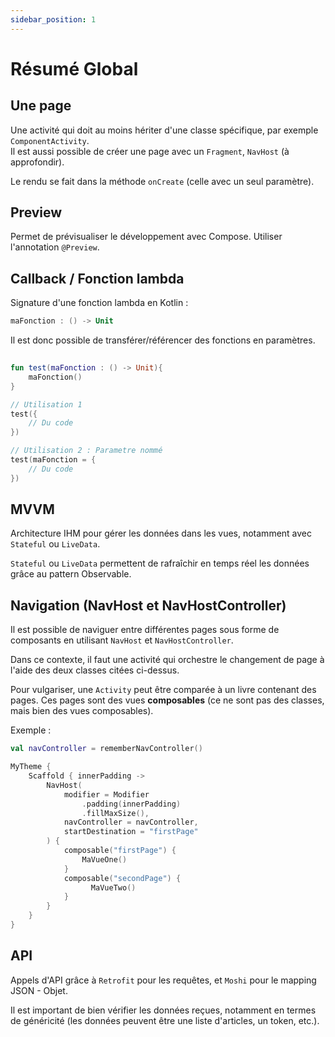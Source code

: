 ```yaml
---
sidebar_position: 1
---
```


# Résumé Global

## Une page

Une activité qui doit au moins hériter d'une classe spécifique, par exemple `ComponentActivity`.  
Il est aussi possible de créer une page avec un `Fragment`, `NavHost` (à approfondir).

Le rendu se fait dans la méthode `onCreate` (celle avec un seul paramètre).

## Preview

Permet de prévisualiser le développement avec Compose. Utiliser l'annotation `@Preview`.

## Callback / Fonction lambda

Signature d'une fonction lambda en Kotlin : 

```kt
maFonction : () -> Unit
```

Il est donc possible de transférer/référencer des fonctions en paramètres.

```kt
 
fun test(maFonction : () -> Unit){
    maFonction()
}

// Utilisation 1
test({
    // Du code
})

// Utilisation 2 : Parametre nommé
test(maFonction = {
    // Du code
})
```

## MVVM

Architecture IHM pour gérer les données dans les vues, notamment avec `Stateful` ou `LiveData`.

`Stateful` ou `LiveData` permettent de rafraîchir en temps réel les données grâce au pattern Observable.

## Navigation (NavHost et NavHostController)

Il est possible de naviguer entre différentes pages sous forme de composants en utilisant `NavHost` et `NavHostController`.

Dans ce contexte, il faut une activité qui orchestre le changement de page à l'aide des deux classes citées ci-dessus.

Pour vulgariser, une `Activity` peut être comparée à un livre contenant des pages. Ces pages sont des vues **composables** (ce ne sont pas des classes, mais bien des vues composables).

Exemple :

```kt
val navController = rememberNavController()

MyTheme {
    Scaffold { innerPadding ->
        NavHost(
            modifier = Modifier
                .padding(innerPadding)
                .fillMaxSize(),
            navController = navController,
            startDestination = "firstPage"
        ) {
            composable("firstPage") {
                MaVueOne()
            }
            composable("secondPage") {
                  MaVueTwo()
            }
        }
    }
}
```


## API

Appels d'API grâce à `Retrofit` pour les requêtes, et `Moshi` pour le mapping JSON - Objet.

Il est important de bien vérifier les données reçues, notamment en termes de généricité (les données peuvent être une liste d'articles, un token, etc.).
